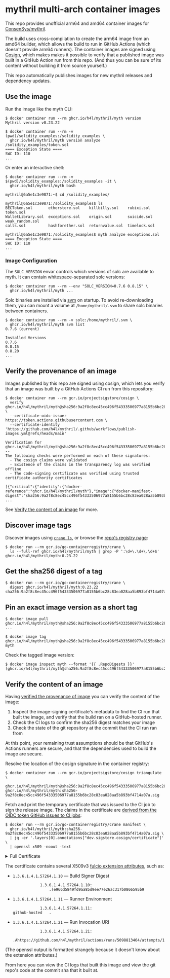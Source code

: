 # mythril multi-arch container images

This repo provides unofficial arm64 and amd64 container images for
[ConsenSys/mythril](ConsenSys/mythril).

The build uses cross-compilation to create the arm64 image from an amd64
builder, which allows the build to run in GitHub Actions (which doesn't provide
arm64 runners). The container images are signed using
[Cosign](https://www.sigstore.dev/), which makes makes it possible to verify
that a published image was built in a GitHub Action run from this repo. (And
thus you can be sure of its content without building it from source yourself.)

This repo automatically publishes images for new mythril releases and dependency
updates.

## Use the image

Run the image like the myth CLI:

```console
$ docker container run --rm ghcr.io/h4l/mythril/myth version
Mythril version v0.23.22

$ docker container run --rm -v (pwd)/solidity_examples:/solidity_examples \
  ghcr.io/h4l/mythril/myth version analyze /solidity_examples/token.sol
==== Exception State ====
SWC ID: 110
...
```

Or enter an interactive shell:

```console
$ docker container run --rm -v $(pwd)/solidity_examples:/solidity_examples -it \
  ghcr.io/h4l/mythril/myth bash

mythril@6a5e1c3e9871:~$ cd /solidity_examples/

mythril@6a5e1c3e9871:/solidity_examples$ ls
BECToken.sol       etherstore.sol    killbilly.sol    rubixi.sol    token.sol
WalletLibrary.sol  exceptions.sol    origin.sol       suicide.sol   weak_random.sol
calls.sol          hashforether.sol  returnvalue.sol  timelock.sol

mythril@6a5e1c3e9871:/solidity_examples$ myth analyze exceptions.sol
==== Exception State ====
SWC ID: 110
...
```

### Image Configuration

The `SOLC_VERSION` envar controls which versions of solc are available to myth.
It can contain whitespace-separated solc versions:

```
$ docker container run --rm --env "SOLC_VERSION=0.7.6 0.8.15" \
  ghcr.io/h4l/mythril/myth ...
```

Solc binaries are installed via [svm](https://github.com/ethers-rs/svm-rs) on
startup. To avoid re-downloading them, you can mount a volume at
`/home/mythril/.svm` to share solc binaries between containers.

```console
$ docker container run --rm -v solc:/home/mythril/.svm \
  ghcr.io/h4l/mythril/myth svm list
0.7.6 (current)

Installed Versions
0.7.6
0.8.15
0.8.20
...
```

## Verify the provenance of an image

Images published by this repo are signed using cosign, which lets you verify
that an image was built by a GitHub Actions CI run from this repository:

```console
$ docker container run --rm gcr.io/projectsigstore/cosign \
  verify ghcr.io/h4l/mythril/myth@sha256:9a2f8c8ec45cc496f54333506977a8155b6bc28c83ea028aa5b893bf4714a07a \
  --certificate-oidc-issuer https://token.actions.githubusercontent.com \
  --certificate-identity 'https://github.com/h4l/mythril/.github/workflows/publish-images.yml@refs/heads/main'

Verification for ghcr.io/h4l/mythril/myth@sha256:9a2f8c8ec45cc496f54333506977a8155b6bc28c83ea028aa5b893bf4714a07a --
The following checks were performed on each of these signatures:
  - The cosign claims were validated
  - Existence of the claims in the transparency log was verified offline
  - The code-signing certificate was verified using trusted certificate authority certificates

[{"critical":{"identity":{"docker-reference":"ghcr.io/h4l/mythril/myth"},"image":{"docker-manifest-digest":"sha256:9a2f8c8ec45cc496f54333506977a8155b6bc28c83ea028aa5b893bf4714a07a"},"type": ...
```

See [Verify the content of an image](#verify-the-content-of-an-image) for more.

## Discover image tags

Discover images using
[`crane ls`](https://github.com/google/go-containerregistry/tree/main/cmd/crane),
or browse the
[repo's registry page](https://githubb.com/h4l/mythril/pkgs/container/mythril-dev%2Fmyth):

```console
$ docker run --rm gcr.io/go-containerregistry/crane \
  ls --full-ref ghcr.io/h4l/mythril/myth | grep -P ':\d+\.\d+\.\d+$'
ghcr.io/h4l/mythril/myth:0.23.22
```

## Get the sha256 digest of a tag

```console
$ docker run --rm gcr.io/go-containerregistry/crane \
  digest ghcr.io/h4l/mythril/myth:0.23.22
sha256:9a2f8c8ec45cc496f54333506977a8155b6bc28c83ea028aa5b893bf4714a07a
```

## Pin an exact image version as a short tag

```console
$ docker image pull ghcr.io/h4l/mythril/myth@sha256:9a2f8c8ec45cc496f54333506977a8155b6bc28c83ea028aa5b893bf4714a07a
...

$ docker image tag ghcr.io/h4l/mythril/myth@sha256:9a2f8c8ec45cc496f54333506977a8155b6bc28c83ea028aa5b893bf4714a07a myth
```

Check the tagged image version:

```console
$ docker image inspect myth --format '{{ .RepoDigests }}'
[ghcr.io/h4l/mythril/myth@sha256:9a2f8c8ec45cc496f54333506977a8155b6bc28c83ea028aa5b893bf4714a07a]
```

## Verify the content of an image

Having [verified the provenance of image](#verify-the-provenance-of-an-image)
you can verify the content of the image:

1. Inspect the image-signing certificate's metadata to find the CI run that
   built the image, and verify that the build ran on a GitHub-hosted runner.
2. Check the CI logs to confirm the sha256 digest matches your image
3. Check the state of the git repository at the commit that the CI run ran from

At this point, your remaining trust assumptions should be that GitHub's Actions
runners are secure, and that the dependencies used to build the image are
secure.

Resolve the location of the cosign signature in the container registry:

```console
$ docker container run --rm gcr.io/projectsigstore/cosign triangulate \
  ghcr.io/h4l/mythril/myth@sha256:9a2f8c8ec45cc496f54333506977a8155b6bc28c83ea028aa5b893bf4714a07a
ghcr.io/h4l/mythril/myth:sha256-9a2f8c8ec45cc496f54333506977a8155b6bc28c83ea028aa5b893bf4714a07a.sig
```

Fetch and print the temporary certificate that was issued to the CI job to sign
the release image. The claims in the certificate are
[derived from the OIDC token GitHub issues to CI jobs](https://docs.sigstore.dev/cosign/openid_signing/):

```console
$ docker run --rm gcr.io/go-containerregistry/crane manifest \
  ghcr.io/h4l/mythril/myth:sha256-9a2f8c8ec45cc496f54333506977a8155b6bc28c83ea028aa5b893bf4714a07a.sig \
  | jq -er '.layers[0].annotations["dev.sigstore.cosign/certificate"]' \
  | openssl x509 -noout -text
```

<details>
  <summary>
    Full Certificate
  </summary>

    Certificate:
        Data:
            Version: 3 (0x2)
            Serial Number:
                2b:24:68:9f:2e:fe:ab:aa:b0:a0:b4:87:a4:54:61:d7:f2:95:36:57
        Signature Algorithm: ecdsa-with-SHA384
            Issuer: O=sigstore.dev, CN=sigstore-intermediate
            Validity
                Not Before: May 27 13:14:52 2023 GMT
                Not After : May 27 13:24:52 2023 GMT
            Subject:
            Subject Public Key Info:
                Public Key Algorithm: id-ecPublicKey
                    Public-Key: (256 bit)
                    pub:
                        04:11:92:4a:8b:a6:39:9a:74:bf:24:25:73:67:6a:
                        a1:9f:92:66:f4:27:85:c7:ca:e1:cd:60:51:b3:e4:
                        be:8e:d1:c0:3e:01:ea:d1:48:8d:2b:45:97:57:97:
                        8f:0f:3c:0c:91:84:44:84:98:b2:3c:f3:4e:e7:3d:
                        a0:f6:f9:dd:29
                    ASN1 OID: prime256v1
                    NIST CURVE: P-256
            X509v3 extensions:
                X509v3 Key Usage: critical
                    Digital Signature
                X509v3 Extended Key Usage:
                    Code Signing
                X509v3 Subject Key Identifier:
                    C7:11:44:2B:4B:EB:62:89:76:D6:4F:25:6B:CA:11:87:5F:4A:13:B5
                X509v3 Authority Key Identifier:
                    keyid:DF:D3:E9:CF:56:24:11:96:F9:A8:D8:E9:28:55:A2:C6:2E:18:64:3F

                X509v3 Subject Alternative Name: critical
                    URI:https://github.com/h4l/mythril/.github/workflows/publish-images.yml@refs/heads/main
                1.3.6.1.4.1.57264.1.1:
                    https://token.actions.githubusercontent.com
                1.3.6.1.4.1.57264.1.2:
                    push
                1.3.6.1.4.1.57264.1.3:
                    e966d5849fd9aa85d9ee77e26ac317b0866595b9
                1.3.6.1.4.1.57264.1.4:
                    Publish Mythril Container Images for linux/amd64 and linux/arm64
                1.3.6.1.4.1.57264.1.5:
                    h4l/mythril
                1.3.6.1.4.1.57264.1.6:
                    refs/heads/main
                1.3.6.1.4.1.57264.1.8:
                    .+https://token.actions.githubusercontent.com
                1.3.6.1.4.1.57264.1.9:
                    .Shttps://github.com/h4l/mythril/.github/workflows/publish-images.yml@refs/heads/main
                1.3.6.1.4.1.57264.1.10:
                    .(e966d5849fd9aa85d9ee77e26ac317b0866595b9
                1.3.6.1.4.1.57264.1.11:
    github-hosted   .
                1.3.6.1.4.1.57264.1.12:
                    ..https://github.com/h4l/mythril
                1.3.6.1.4.1.57264.1.13:
                    .(e966d5849fd9aa85d9ee77e26ac317b0866595b9
                1.3.6.1.4.1.57264.1.14:
                    ..refs/heads/main
                1.3.6.1.4.1.57264.1.15:
                    ..638850745
                1.3.6.1.4.1.57264.1.16:
                    ..https://github.com/h4l
                1.3.6.1.4.1.57264.1.17:
                    ..146503
                1.3.6.1.4.1.57264.1.18:
                    .Shttps://github.com/h4l/mythril/.github/workflows/publish-images.yml@refs/heads/main
                1.3.6.1.4.1.57264.1.19:
                    .(e966d5849fd9aa85d9ee77e26ac317b0866595b9
                1.3.6.1.4.1.57264.1.20:
                    ..push
                1.3.6.1.4.1.57264.1.21:
                    .Ahttps://github.com/h4l/mythril/actions/runs/5098813464/attempts/1
                1.3.6.1.4.1.11129.2.4.2:
                    .{.y.w..=0j...2c....g7..J^..<....r./)......]X.......H0F.!..<.......7c..`.......=G.!...U'.{.!..b..*.%z....*..:]..I....$...bD3.
        Signature Algorithm: ecdsa-with-SHA384
            30:65:02:30:23:a6:1e:41:b7:84:51:7f:25:bc:ce:30:38:75:
            53:f0:6f:f0:d3:dc:f3:04:97:47:bd:e6:eb:80:e9:96:b9:1c:
            1a:65:cd:6f:cc:49:5a:1b:97:b6:10:01:3e:a1:86:ee:02:31:
            00:e2:86:96:09:61:81:a4:e8:96:ae:bf:ce:aa:2d:d6:b0:da:
            86:20:47:8f:17:7a:6a:5c:50:d9:06:d5:3f:07:cc:d0:67:63:
            e2:18:79:31:51:0c:b6:2f:0e:f3:dd:6b:bb

</details>

The certificate contains several X509v3
[fulcio extension attributes](https://github.com/sigstore/fulcio/blob/main/docs/oid-info.md),
such as:

- `1.3.6.1.4.1.57264.1.10` — Build Signer Digest

  ```
              1.3.6.1.4.1.57264.1.10:
                  .(e966d5849fd9aa85d9ee77e26ac317b0866595b9
  ```

- `1.3.6.1.4.1.57264.1.11` — Runner Environment
  ```
              1.3.6.1.4.1.57264.1.11:
  github-hosted   .
  ```
- `1.3.6.1.4.1.57264.1.21` — Run Invocation URI
  ```
              1.3.6.1.4.1.57264.1.21:
                  .Ahttps://github.com/h4l/mythril/actions/runs/5098813464/attempts/1
  ```

(The openssl output is formatted strangely because it doesn't know about the
extension attributes.)

From here you can view the CI logs that built this image and view the git repo's
code at the commit sha that it built at.
